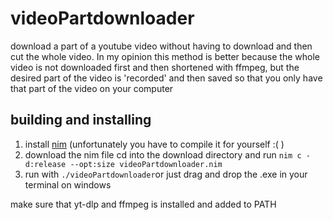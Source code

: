 # videoPartdownloader

download a part of a youtube video without having to download and then cut the whole video. In my opinion this method is better because the whole video is not downloaded first and then shortened with ffmpeg, but the desired part of the video is 'recorded' and then saved so that you only have that part of the video on your computer

## building and installing

1. install [nim](https://nim-lang.org/install_unix.html) (unfortunately you have to compile it for yourself :( )
2. download the nim file cd into the download directory and run `nim c -d:release --opt:size videoPartdownloader.nim`
3. run with `./videoPartdownloader`or just drag and drop the .exe in your terminal on windows


make sure that yt-dlp and ffmpeg is installed and added to PATH
